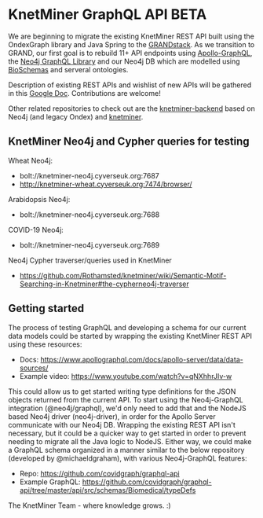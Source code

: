 # KnetMiner GraphQL API BETA

We are beginning to migrate the existing KnetMiner REST API built using the OndexGraph library and Java Spring to the [GRANDstack](https://grandstack.io/). As we transition to GRAND, our first goal is to rebuild 11+ API endpoints using [Apollo-GraphQL](https://www.apollographql.com/), the [Neo4j GraphQL Library](https://neo4j.com/product/graphql-library/) and our Neo4j DB which are modelled using [BioSchemas](https://bioschemas.org/) and serveral ontologies. 

Description of existing REST APIs and wishlist of new APIs will be gathered in this [Google Doc](https://docs.google.com/document/d/1KyZaBwq0uLnK9NIArIytRrI1CN6xZ5hkG21Nro1KyCo/edit?usp=sharing). Contributions are welcome!

Other related repositories to check out are the [knetminer-backend](https://github.com/Rothamsted/knetminer-backend) based on Neo4j (and legacy Ondex) and [knetminer](https://github.com/Rothamsted/knetminer).


## KnetMiner Neo4j and Cypher queries for testing

Wheat Neo4j:
 - bolt://knetminer-neo4j.cyverseuk.org:7687
 - http://knetminer-wheat.cyverseuk.org:7474/browser/

Arabidopsis Neo4j:
 - bolt://knetminer-neo4j.cyverseuk.org:7688

COVID-19 Neo4j:
 - bolt://knetminer-neo4j.cyverseuk.org:7689

Neo4j Cypher traverser/queries used in KnetMiner
 - https://github.com/Rothamsted/knetminer/wiki/Semantic-Motif-Searching-in-Knetminer#the-cypherneo4j-traverser


## Getting started

The process of testing GraphQL and developing a schema for our current data models could be started by wrapping the existing KnetMiner REST API using these resources:

 - Docs: https://www.apollographql.com/docs/apollo-server/data/data-sources/
 - Example video: https://www.youtube.com/watch?v=qNXhhrJIv-w

This could allow us to get started writing type definitions for the JSON objects returned from the current API. To start using the Neo4j-GraphQL integration (@neo4j/graphql), we'd only need to add that and the NodeJS based Neo4j driver (neo4j-driver), in order for the Apollo Server communicate with our Neo4j DB. Wrapping the existing REST API isn't necessary, but it could be a quicker way to get started in order to prevent needing to migrate all the Java logic to NodeJS. Either way, we could make a GraphQL schema organized in a manner similar to the below repository (developed by @michaeldgraham), with various Neo4j-GraphQL features:

 - Repo: https://github.com/covidgraph/graphql-api
 - Example GraphQL: https://github.com/covidgraph/graphql-api/tree/master/api/src/schemas/Biomedical/typeDefs



The KnetMiner Team - where knowledge grows. :)

